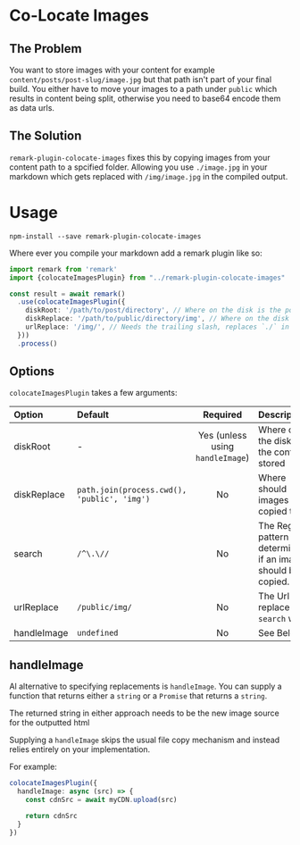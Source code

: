 # Co-Locate Images

## The Problem

You want to store images with your content for example `content/posts/post-slug/image.jpg` but that path isn't part of your final build. You either have to move your images to a path under `public` which results in content being split, otherwise you need to base64 encode them as data urls.

## The Solution

`remark-plugin-colocate-images` fixes this by copying images from your content path to a spcified folder. Allowing you use `./image.jpg` in your markdown which gets replaced with `/img/image.jpg` in the compiled output.

# Usage

```
npm-install --save remark-plugin-colocate-images
```

Where ever you compile your markdown add a remark plugin like so:

```ts
import remark from 'remark'
import {colocateImagesPlugin} from "../remark-plugin-colocate-images"

const result = await remark()
  .use(colocateImagesPlugin({
    diskRoot: '/path/to/post/directory', // Where on the disk is the posts content, e.g. index.md and image.jpg
    diskReplace: '/path/to/public/directory/img', // Where on the disk should files be copied to
    urlReplace: '/img/', // Needs the trailing slash, replaces `./` in the image path.
  }))
  .process()
```

## Options

`colocateImagesPlugin` takes a few arguments:

|Option|Default|Required|Description|
|:-----|:------|:------:|:----------|
|diskRoot|-|Yes (unless using `handleImage`)|Where on the disk is the content stored|
|diskReplace|`path.join(process.cwd(), 'public', 'img')`|No|Where should images be copied to.|
|search|`/^\.\//`|No|The Regex pattern to determine if an image should be copied.|
|urlReplace|`/public/img/`|No|The Url to replace `search` with.|
|handleImage|`undefined`|No|See Below|

## handleImage

Al alternative to specifying replacements is `handleImage`. You can supply a function that returns either a `string` or a `Promise` that returns a `string`.

The returned string in either approach needs to be the new image source for the outputted html

Supplying a `handleImage` skips the usual file copy mechanism and instead relies entirely on your implementation.

For example:

```typescript
colocateImagesPlugin({
  handleImage: async (src) => {
    const cdnSrc = await myCDN.upload(src)

    return cdnSrc
  }
})
```

